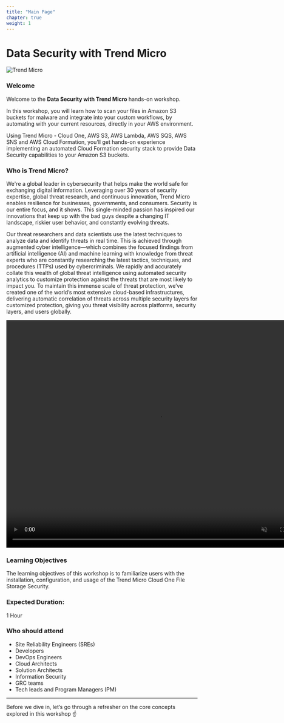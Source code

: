 ```yaml
---
title: "Main Page"
chapter: true
weight: 1
---
```


# Data Security with Trend Micro

![Trend Micro](/images/TM_logo.png)

### Welcome

Welcome to the **Data Security with Trend Micro** hands-on workshop.

In this workshop, you will learn how to scan your files in Amazon S3 buckets for malware and integrate into your custom workflows, by automating with your current resources, directly in your AWS environment.

Using Trend Micro - Cloud One, AWS S3, AWS Lambda, AWS SQS, AWS SNS and AWS Cloud Formation, you’ll get hands-on experience implementing an automated Cloud Formation security stack to provide Data Security capabilities to your Amazon S3 buckets.


### Who is Trend Micro?

We're a global leader in cybersecurity that helps make the world safe for exchanging digital information. Leveraging over 30 years of security expertise, global threat research, and continuous innovation, Trend Micro enables resilience for businesses, governments, and consumers. Security is our entire focus, and it shows. This single-minded passion has inspired our innovations that keep up with the bad guys despite a changing IT landscape, riskier user behavior, and constantly evolving threats.

Our threat researchers and data scientists use the latest techniques to analyze data and identify threats in real time. This is achieved through augmented cyber intelligence—which combines the focused findings from artificial intelligence (AI) and machine learning with knowledge from threat experts who are constantly researching the latest tactics, techniques, and procedures (TTPs) used by cybercriminals. We rapidly and accurately collate this wealth of global threat intelligence using automated security analytics to customize protection against the threats that are most likely to impact you. To maintain this immense scale of threat protection, we’ve created one of the world’s most extensive cloud-based infrastructures, delivering automatic correlation of threats across multiple security layers for customized protection, giving you threat visibility across platforms, security layers, and users globally.

<video width="800" height="600" autoplay muted>
<source src="/images/tm.mp4" type="video/mp4">
</video>

### Learning Objectives

The learning objectives of this workshop is to familiarize users with the installation, configuration, and usage of the Trend Micro Cloud One File Storage Security.


### Expected Duration:
 
1 Hour

### Who should attend
- Site Reliability Engineers (SREs)
- Developers
- DevOps Engineers
- Cloud Architects
- Solution Architects
- Information Security
- GRC teams
- Tech leads and Program Managers (PM)

--------

Before we dive in, let’s go through a refresher on the core concepts explored in this workshop :point_up: